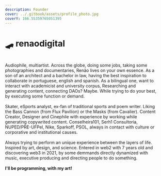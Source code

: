 ```yaml
---
description: Founder
cover: ../.gitbook/assets/profile_photo.jpg
coverY: 166.55359765051395
---
```


# 🛹 renaodigital

\
Audiophile, multiartist. Across the globe, doing some jobs, taking some photographies and documentaries, Renão lives on your own essence. As a son of an architect and a bachelor in law, having the best inspiration to collaborate in portuguese, english and spanish. As a bilingual one, want to interact with academicist and university corpus, Researching and generating content, connecting DAOs? Maybe. While trying to do your best, by executing some function or demand.\
\
Skater, eSports analyst, ex-fan of traditional sports and poem writer. Liking the Bass Cannon (from Flux Pavilion) or the Masks (from Cavalier). Content Creator, Designer and Cinephile with experience by working while generating copywrited content. Conselheira101, Serh1 Consultoria, NUPED/PRE-UFPel, Nike, Sparkoff, PSOL, always in contact with culture or corporative and institutional causes.\
\
Always trying to perform an unique experience between the layers of life. Inspired by art, design, and science. Entered in web2 with 7 years old and discovering web3 in 2021, by some demmands directly dynamized with music, executive producing and directing people to do something. \
\
**I'll be programming, with my art!**
